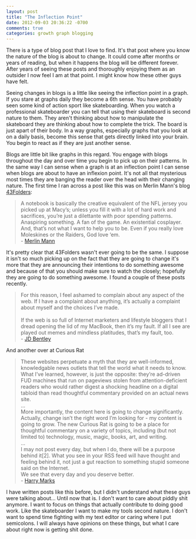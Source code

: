 ```yaml
---
layout: post
title: "The Inflection Point"
date: 2012-09-03 20:36:22 -0700
comments: true
categories: growth graph blogging
---
```


There is a type of blog post that I love to find. It's that post where you know the nature of the blog is about to change. It could come after months or years of reading, but when it happens the blog will be different forever. After years of seeing these posts and thoroughly enjoying them as an outsider I now feel I am at that point. I might know how these other guys have felt.

Seeing changes in blogs is a little like seeing the inflection point in a graph. If you stare at graphs daily they become a 6th sense. You have probably seen some kind of action sport like skateboarding. When you watch a professional skateboarder you can tell that using their skateboard is second nature to them. They aren't thinking about how to manipulate the skateboard they are thinking about how to complete the trick. The board is just apart of their body. In a way graphs, especially graphs that you look at on a daily basis, become this sense that gets directly linked into your brain. You begin to react as if they are just another sense.

Blogs are little bit like graphs in this regard. You engage with blogs throughout the day and over time you begin to pick up on their patterns. In the same way I can sense when a graph is at an inflection point I can sense when blogs are about to have an inflexion point. It's not all that mysterious most times they are banging the reader over the head with their changing nature. The first time I ran across a post like this was on Merlin Mann's blog [43Folders](http://www.43folders.com/):

> A notebook is basically the creative equivalent of the NFL jersey you picked up at Macy’s; unless you fill it with a lot of hard work and sacrifices, you’re just a dilettante with poor spending patterns. Anaspiring something. A fan of the game. An existential cosplayer. And, that’s not what I want to help you to be. Even if you really love Moleskines or the Raiders, God love ‘em. <br> - [Merlin Mann](http://www.43folders.com/2008/09/10/time-attention-creative-work)

It's pretty clear that 43Folders wasn't ever going to be the same. I suppose it isn't so much picking up on the fact that they are going to change it's more that they are announcing their intentions to do something awesome and because of that you should make sure to watch the closely; hopefully they are going to do something awesome. I found a couple of these posts recently.

> For this reason, I feel ashamed to complain about any aspect of the web. If I have a complaint about anything, it’s actually a complaint about myself and the choices I’ve made.<br><br>
If the web is so full of Internet marketers and lifestyle bloggers that I dread opening the lid of my MacBook, then it’s my fault. If all I see are played out memes and mindless platitudes, that’s my fault, too. <br> - <a href='http://jdbentley.com/built/'>JD Bentley</a>

And another over at Curious Rat

> These websites perpetuate a myth that they are well-informed, knowledgable news outlets that tell the world what it needs to know. What I’ve learned, however, is just the opposite: they’re ad-driven FUD machines that run on pageviews stolen from attention-deficient readers who would rather digest a shocking headline on a digital tabloid than read thoughtful commentary provided on an actual news site. <br>...<br> More importantly, the content here is going to change significantly. Actually, change isn’t the right word I’m looking for - my content is going to grow. The new Curious Rat is going to be a place for thoughtful commentary on a variety of topics, including (but not limited to) technology, music, magic, books, art, and writing. <br>...<br>I may not post every day, but when I do, there will be a purpose behind it[2]. What you see in your RSS feed will have thought and feeling behind it, not just a gut reaction to something stupid someone said on the Internet.<br>
We see that every day and you deserve better. <br> - [Harry Marks](http://curiousrat.com/home/2012/8/15/curious-rat-20.html)

I have written posts like this before, but I didn't understand what these guys were talking about... Until now that is. I don't want to care about piddly shit anymore. I want to focus on things that actually contribute to doing good work. Like the skateboarder I want to make my tools second nature. I don't want to spend time fighting with my text editor or caring where I put semicolons. I will always have opinions on these things, but what I care about right now is getting shit done.
